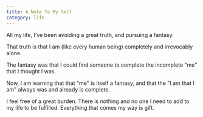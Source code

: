 ```yaml
---
title: A Note To My Self
category: life
---
```


All my life,
I've been avoiding a great truth,
and pursuing a fantasy.

That truth is that I am
(like every human being)
completely and irrevocably alone.

The fantasy was that I could find someone
to complete the incomplete "me"
that I thought I was.

Now, I am learning that that "me" is itself a fantasy,
and that the "I am that I am"
always was and already is complete.

I feel free of a great burden.
There is nothing and no one I need to add to my life to be fulfilled.
Everything that comes my way is gift.
